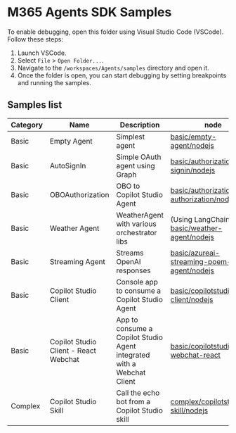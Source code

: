 # M365 Agents SDK Samples

To enable debugging, open this folder using Visual Studio Code (VSCode). Follow these steps:

1. Launch VSCode.
2. Select `File` > `Open Folder...`.
3. Navigate to the `/workspaces/Agents/samples` directory and open it.
4. Once the folder is open, you can start debugging by setting breakpoints and running the samples.

## Samples list

|Category | Name | Description | node | dotnet | python |
|---------|-------------|-------------|--------|--------|--------|
| Basic   | Empty Agent | Simplest agent | [basic/empty-agent/nodejs](./basic/empty-agent/nodejs) | [basic/empty-agent/dotnet](./basic/empty-agent/dotnet) | TBD |
| Basic   | AutoSignIn | Simple OAuth agent using Graph | [basic/authorization/auto-signin/nodejs](./basic/authorization/auto-signin/nodejs) | [basic/authorization/auto-signin/dotnet](./basic/authorization/auto-signin/dotnet) | TBD |
| Basic   | OBOAuthorization | OBO to Copilot Studio Agent | [basic/authorization/obo-authorization/nodejs](./basic/authorization/obo-authorization/dotnet) | [basic/authorization/obo-authorization/dotnet](./basic/authorization/obo-authorization/dotnet) | TBD |
| Basic   | Weather Agent | WeatherAgent with various orchestrator libs | (Using LangChain.js) [basic/weather-agent/nodejs](./basic/weather-agent/nodejs) | (Using Semantic Kernel) [basic/weather-agent/dotnet](./basic/weather-agent/dotnet) | TBD |
| Basic   |  Streaming Agent | Streams OpenAI responses | [basic/azureai-streaming-poem-agent/nodejs](./basic/azureai-streaming-poem-agent/nodjs) | [basic/azureai-streaming-poem-agent/dotnet](./basic/azureai-streaming-poem-agent/dotnet) | TBD |
| Basic   | Copilot Studio Client | Console app to consume a Copilot Studio Agent | [basic/copilotstudio-client/nodejs](./basic/copilotstudio-client/nodejs) | [basic/copilotstudio-client/dotnet](./basic/copilotstudio-client/dotnet) | TBD |
| Basic   | Copilot Studio Client - React Webchat | App to consume a Copilot Studio Agent integrated with a Webchat Client | [basic/copilotstudio-webchat-react](./basic/copilotstudio-webchat-react) |  |  |
| Complex | Copilot Studio Skill | Call the echo bot from a Copilot Studio skill | [complex/copilotstudio-skill/nodejs](./complex/copilotstudio-skill/nodejs) | [complex/copilotstudio-skill/dotnet](./complex/copilotstudio-skill/dotnet) | TBD |
